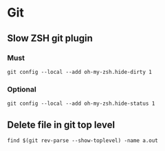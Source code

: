 # Git

## Slow ZSH git plugin
### Must 
`git config --local --add oh-my-zsh.hide-dirty 1`
### Optional
`git config --local --add oh-my-zsh.hide-status 1`

## Delete file in git top level
`find $(git rev-parse --show-toplevel) -name a.out`
